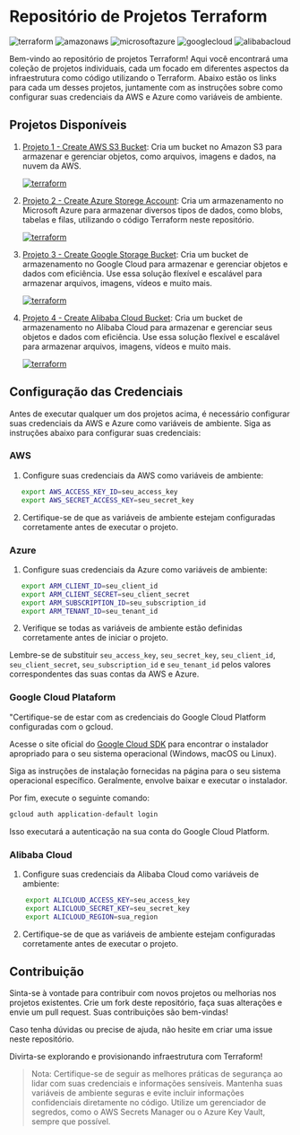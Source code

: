 # Repositório de Projetos Terraform

![terraform](https://img.shields.io/badge/-terraform-white?style=for-the-badge&logo=terraform&color=7B42BC&logoColor=white)
![amazonaws](https://img.shields.io/badge/-Amazon_AWS-white?style=for-the-badge&logo=amazonaws&color=232F3E&logoColor=white)
![microsoftazure](https://img.shields.io/badge/-Microsoft_Azure-white?style=for-the-badge&logo=microsoftazure&color=0078D7&logoColor=white)
![googlecloud](https://img.shields.io/badge/-Google_Cloud_Platform-white?style=for-the-badge&logo=googlecloud&color=0078D7&logoColor=white)
![alibabacloud](https://img.shields.io/badge/-Alibaba_Cloud-white?style=for-the-badge&logo=alibabacloud&color=FF6A00&logoColor=white)

Bem-vindo ao repositório de projetos Terraform! Aqui você encontrará uma coleção de projetos individuais, cada um focado em diferentes aspectos da infraestrutura como código utilizando o Terraform. Abaixo estão os links para cada um desses projetos, juntamente com as instruções sobre como configurar suas credenciais da AWS e Azure como variáveis de ambiente.

## Projetos Disponíveis

1. [Projeto 1 - Create AWS S3 Bucket](./Create_AWS_S3_Bucket): Cria um bucket no Amazon S3 para armazenar e gerenciar objetos, como arquivos, imagens e dados, na nuvem da AWS.

    [![terraform](https://img.shields.io/badge/-Código_Terraform-white?style=for-the-badge&logo=terraform&color=7B42BC&logoColor=white)](./Create_AWS_S3_Bucket/main.tf)

2. [Projeto 2 - Create Azure Storege Account](./Create_Azure_Storege_Account): Cria um armazenamento no Microsoft Azure para armazenar diversos tipos de dados, como blobs, tabelas e filas, utilizando o código Terraform neste repositório.

    [![terraform](https://img.shields.io/badge/-Código_Terraform-white?style=for-the-badge&logo=terraform&color=7B42BC&logoColor=white)](./Create_Azure_Storege_Account/main.tf)

3. [Projeto 3 - Create Google Storage Bucket](./Create_Google_Storage_Bucket): Cria um bucket de armazenamento no Google Cloud para armazenar e gerenciar objetos e dados com eficiência. Use essa solução flexível e escalável para armazenar arquivos, imagens, vídeos e muito mais.

    [![terraform](https://img.shields.io/badge/-Código_Terraform-white?style=for-the-badge&logo=terraform&color=7B42BC&logoColor=white)](./Create_Google_Storage_Bucket/main.tf)

4. [Projeto 4 - Create Alibaba Cloud Bucket](./Create_Alibaba_Cloud_Bucket): Cria um bucket de armazenamento no Alibaba Cloud para armazenar e gerenciar seus objetos e dados com eficiência. Use essa solução flexível e escalável para armazenar arquivos, imagens, vídeos e muito mais.

    [![terraform](https://img.shields.io/badge/-Código_Terraform-white?style=for-the-badge&logo=terraform&color=7B42BC&logoColor=white)](./Create_Alibaba_Cloud_Bucket/main.tf)

## Configuração das Credenciais

Antes de executar qualquer um dos projetos acima, é necessário configurar suas credenciais da AWS e Azure como variáveis de ambiente. Siga as instruções abaixo para configurar suas credenciais:

### AWS

1. Configure suas credenciais da AWS como variáveis de ambiente:
```bash
   export AWS_ACCESS_KEY_ID=seu_access_key
   export AWS_SECRET_ACCESS_KEY=seu_secret_key
```

2. Certifique-se de que as variáveis de ambiente estejam configuradas corretamente antes de executar o projeto.

### Azure

1. Configure suas credenciais da Azure como variáveis de ambiente:
```bash
   export ARM_CLIENT_ID=seu_client_id
   export ARM_CLIENT_SECRET=seu_client_secret
   export ARM_SUBSCRIPTION_ID=seu_subscription_id
   export ARM_TENANT_ID=seu_tenant_id
```
2. Verifique se todas as variáveis de ambiente estão definidas corretamente antes de iniciar o projeto.

Lembre-se de substituir `seu_access_key`, `seu_secret_key`, `seu_client_id`, `seu_client_secret`, `seu_subscription_id` e `seu_tenant_id` pelos valores correspondentes das suas contas da AWS e Azure.

### Google Cloud Plataform

"Certifique-se de estar com as credenciais do Google Cloud Platform configuradas com o gcloud.

Acesse o site oficial do [Google Cloud SDK](https://cloud.google.com/sdk/docs/install?hl=pt-br) para encontrar o instalador apropriado para o seu sistema operacional (Windows, macOS ou Linux).

Siga as instruções de instalação fornecidas na página para o seu sistema operacional específico. Geralmente, envolve baixar e executar o instalador.

Por fim, execute o seguinte comando:
```bash
gcloud auth application-default login
```
Isso executará a autenticação na sua conta do Google Cloud Platform.


### Alibaba Cloud

1. Configure suas credenciais da Alibaba Cloud como variáveis de ambiente:
```bash
    export ALICLOUD_ACCESS_KEY=seu_access_key
    export ALICLOUD_SECRET_KEY=seu_secret_key
    export ALICLOUD_REGION=sua_region
```

2. Certifique-se de que as variáveis de ambiente estejam configuradas corretamente antes de executar o projeto.
## Contribuição

Sinta-se à vontade para contribuir com novos projetos ou melhorias nos projetos existentes. Crie um fork deste repositório, faça suas alterações e envie um pull request. Suas contribuições são bem-vindas!

Caso tenha dúvidas ou precise de ajuda, não hesite em criar uma issue neste repositório.

Divirta-se explorando e provisionando infraestrutura com Terraform!

> Nota: Certifique-se de seguir as melhores práticas de segurança ao lidar com suas credenciais e informações sensíveis. Mantenha suas variáveis de ambiente seguras e evite incluir informações confidenciais diretamente no código. Utilize um gerenciador de segredos, como o AWS Secrets Manager ou o Azure Key Vault, sempre que possível.
